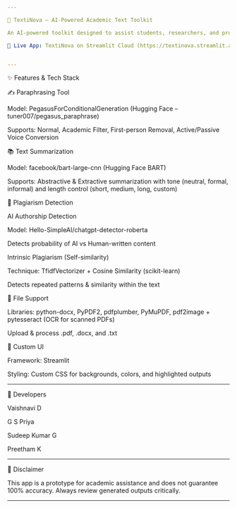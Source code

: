 ```yaml
---

📘 TextiNova – AI-Powered Academic Text Toolkit

An AI-powered toolkit designed to assist students, researchers, and professionals in academic writing. The toolkit includes features for paraphrasing, summarization, and plagiarism detection with support for academic tone.

🚀 Live App: TextiNova on Streamlit Cloud (https://textinova.streamlit.app/)


---
```


✨ Features & Tech Stack

✍️ Paraphrasing Tool

Model: PegasusForConditionalGeneration (Hugging Face – tuner007/pegasus_paraphrase)

Supports: Normal, Academic Filter, First-person Removal, Active/Passive Voice Conversion


📚 Text Summarization

Model: facebook/bart-large-cnn (Hugging Face BART)

Supports: Abstractive & Extractive summarization with tone (neutral, formal, informal) and length control (short, medium, long, custom)


🔎 Plagiarism Detection

AI Authorship Detection

Model: Hello-SimpleAI/chatgpt-detector-roberta

Detects probability of AI vs Human-written content


Intrinsic Plagiarism (Self-similarity)

Technique: TfidfVectorizer + Cosine Similarity (scikit-learn)

Detects repeated patterns & similarity within the text



📂 File Support

Libraries: python-docx, PyPDF2, pdfplumber, PyMuPDF, pdf2image + pytesseract (OCR for scanned PDFs)

Upload & process .pdf, .docx, and .txt


🎨 Custom UI

Framework: Streamlit

Styling: Custom CSS for backgrounds, colors, and highlighted outputs




---

👥 Developers

Vaishnavi D

G S Priya

Sudeep Kumar G

Preetham K



---

📝 Disclaimer

This app is a prototype for academic assistance and does not guarantee 100% accuracy. Always review generated outputs critically.


---